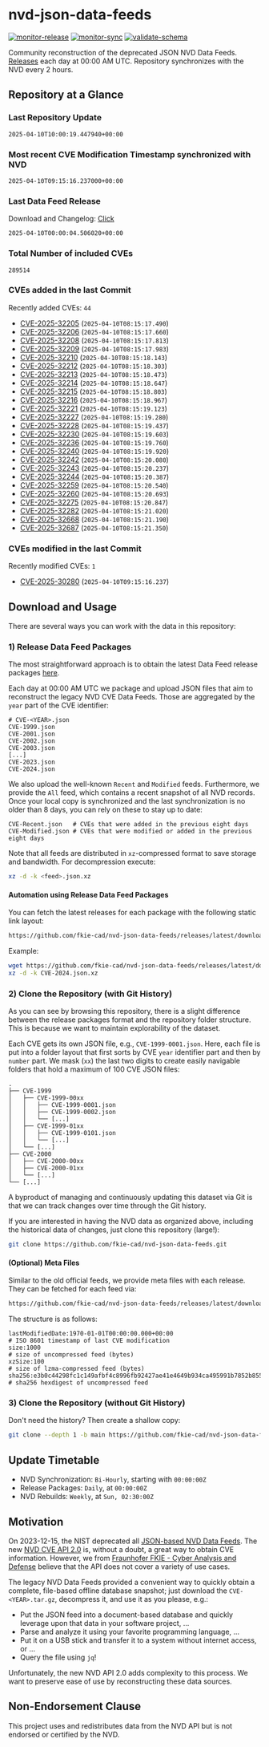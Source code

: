 # nvd-json-data-feeds

[![monitor-release](https://github.com/fkie-cad/nvd-json-data-feeds/actions/workflows/monitor_release.yml/badge.svg)](https://github.com/fkie-cad/nvd-json-data-feeds/actions/workflows/monitor_release.yml)
[![monitor-sync](https://github.com/fkie-cad/nvd-json-data-feeds/actions/workflows/monitor_sync.yml/badge.svg)](https://github.com/fkie-cad/nvd-json-data-feeds/actions/workflows/monitor_sync.yml)
[![validate-schema](https://github.com/fkie-cad/nvd-json-data-feeds/actions/workflows/validate_schema.yml/badge.svg)](https://github.com/fkie-cad/nvd-json-data-feeds/actions/workflows/validate_schema.yml)

Community reconstruction of the deprecated JSON NVD Data Feeds.
[Releases](https://github.com/fkie-cad/nvd-json-data-feeds/releases/latest) each day at 00:00 AM UTC.
Repository synchronizes with the NVD every 2 hours.

## Repository at a Glance

### Last Repository Update

```plain
2025-04-10T10:00:19.447940+00:00
```

### Most recent CVE Modification Timestamp synchronized with NVD

```plain
2025-04-10T09:15:16.237000+00:00
```

### Last Data Feed Release

Download and Changelog: [Click](https://github.com/fkie-cad/nvd-json-data-feeds/releases/latest)

```plain
2025-04-10T00:00:04.506020+00:00
```

### Total Number of included CVEs

```plain
289514
```

### CVEs added in the last Commit

Recently added CVEs: `44`

- [CVE-2025-32205](CVE-2025/CVE-2025-322xx/CVE-2025-32205.json) (`2025-04-10T08:15:17.490`)
- [CVE-2025-32206](CVE-2025/CVE-2025-322xx/CVE-2025-32206.json) (`2025-04-10T08:15:17.660`)
- [CVE-2025-32208](CVE-2025/CVE-2025-322xx/CVE-2025-32208.json) (`2025-04-10T08:15:17.813`)
- [CVE-2025-32209](CVE-2025/CVE-2025-322xx/CVE-2025-32209.json) (`2025-04-10T08:15:17.983`)
- [CVE-2025-32210](CVE-2025/CVE-2025-322xx/CVE-2025-32210.json) (`2025-04-10T08:15:18.143`)
- [CVE-2025-32212](CVE-2025/CVE-2025-322xx/CVE-2025-32212.json) (`2025-04-10T08:15:18.303`)
- [CVE-2025-32213](CVE-2025/CVE-2025-322xx/CVE-2025-32213.json) (`2025-04-10T08:15:18.473`)
- [CVE-2025-32214](CVE-2025/CVE-2025-322xx/CVE-2025-32214.json) (`2025-04-10T08:15:18.647`)
- [CVE-2025-32215](CVE-2025/CVE-2025-322xx/CVE-2025-32215.json) (`2025-04-10T08:15:18.803`)
- [CVE-2025-32216](CVE-2025/CVE-2025-322xx/CVE-2025-32216.json) (`2025-04-10T08:15:18.967`)
- [CVE-2025-32221](CVE-2025/CVE-2025-322xx/CVE-2025-32221.json) (`2025-04-10T08:15:19.123`)
- [CVE-2025-32227](CVE-2025/CVE-2025-322xx/CVE-2025-32227.json) (`2025-04-10T08:15:19.280`)
- [CVE-2025-32228](CVE-2025/CVE-2025-322xx/CVE-2025-32228.json) (`2025-04-10T08:15:19.437`)
- [CVE-2025-32230](CVE-2025/CVE-2025-322xx/CVE-2025-32230.json) (`2025-04-10T08:15:19.603`)
- [CVE-2025-32236](CVE-2025/CVE-2025-322xx/CVE-2025-32236.json) (`2025-04-10T08:15:19.760`)
- [CVE-2025-32240](CVE-2025/CVE-2025-322xx/CVE-2025-32240.json) (`2025-04-10T08:15:19.920`)
- [CVE-2025-32242](CVE-2025/CVE-2025-322xx/CVE-2025-32242.json) (`2025-04-10T08:15:20.080`)
- [CVE-2025-32243](CVE-2025/CVE-2025-322xx/CVE-2025-32243.json) (`2025-04-10T08:15:20.237`)
- [CVE-2025-32244](CVE-2025/CVE-2025-322xx/CVE-2025-32244.json) (`2025-04-10T08:15:20.387`)
- [CVE-2025-32259](CVE-2025/CVE-2025-322xx/CVE-2025-32259.json) (`2025-04-10T08:15:20.540`)
- [CVE-2025-32260](CVE-2025/CVE-2025-322xx/CVE-2025-32260.json) (`2025-04-10T08:15:20.693`)
- [CVE-2025-32275](CVE-2025/CVE-2025-322xx/CVE-2025-32275.json) (`2025-04-10T08:15:20.847`)
- [CVE-2025-32282](CVE-2025/CVE-2025-322xx/CVE-2025-32282.json) (`2025-04-10T08:15:21.020`)
- [CVE-2025-32668](CVE-2025/CVE-2025-326xx/CVE-2025-32668.json) (`2025-04-10T08:15:21.190`)
- [CVE-2025-32687](CVE-2025/CVE-2025-326xx/CVE-2025-32687.json) (`2025-04-10T08:15:21.350`)


### CVEs modified in the last Commit

Recently modified CVEs: `1`

- [CVE-2025-30280](CVE-2025/CVE-2025-302xx/CVE-2025-30280.json) (`2025-04-10T09:15:16.237`)


## Download and Usage

There are several ways you can work with the data in this repository:

### 1) Release Data Feed Packages

The most straightforward approach is to obtain the latest Data Feed release packages [here](https://github.com/fkie-cad/nvd-json-data-feeds/releases/latest).

Each day at 00:00 AM UTC we package and upload JSON files that aim to reconstruct the legacy NVD CVE Data Feeds.
Those are aggregated by the `year` part of the CVE identifier:

```
# CVE-<YEAR>.json
CVE-1999.json
CVE-2001.json
CVE-2002.json
CVE-2003.json
[...]
CVE-2023.json
CVE-2024.json
```

We also upload the well-known `Recent` and `Modified` feeds.
Furthermore, we provide the `All` feed, which contains a recent snapshot of all NVD records.
Once your local copy is synchronized and the last synchronization is no older than 8 days, you can rely on these to stay up to date:

```plain
CVE-Recent.json   # CVEs that were added in the previous eight days
CVE-Modified.json # CVEs that were modified or added in the previous eight days
```

Note that all feeds are distributed in `xz`-compressed format to save storage and bandwidth.
For decompression execute:

```sh
xz -d -k <feed>.json.xz
```

#### Automation using Release Data Feed Packages

You can fetch the latest releases for each package with the following static link layout:

```sh
https://github.com/fkie-cad/nvd-json-data-feeds/releases/latest/download/CVE-<YEAR>.json.xz
```

Example:

```sh
wget https://github.com/fkie-cad/nvd-json-data-feeds/releases/latest/download/CVE-2024.json.xz
xz -d -k CVE-2024.json.xz
```

### 2) Clone the Repository (with Git History)

As you can see by browsing this repository, there is a slight difference between the release packages format and the repository folder structure.
This is because we want to maintain explorability of the dataset.

Each CVE gets its own JSON file, e.g., `CVE-1999-0001.json`.
Here, each file is put into a folder layout that first sorts by CVE `year` identifier part and then by `number` part.
We mask (`xx`) the last two digits to create easily navigable folders that hold a maximum of 100 CVE JSON files:

```plain
.
├── CVE-1999
│   ├── CVE-1999-00xx
│   │   ├── CVE-1999-0001.json
│   │   ├── CVE-1999-0002.json
│   │   └── [...]
│   ├── CVE-1999-01xx
│   │   ├── CVE-1999-0101.json
│   │   └── [...]
│   └── [...]
├── CVE-2000
│   ├── CVE-2000-00xx
│   ├── CVE-2000-01xx
│   └── [...]
└── [...]
```

A byproduct of managing and continuously updating this dataset via Git is that we can track changes over time through the Git history.

If you are interested in having the NVD data as organized above, including the historical data of changes, just clone this repository (large!):

```sh
git clone https://github.com/fkie-cad/nvd-json-data-feeds.git
```

#### (Optional) Meta Files

Similar to the old official feeds, we provide meta files with each release. They can be fetched for each feed via:

```sh
https://github.com/fkie-cad/nvd-json-data-feeds/releases/latest/download/CVE-<YEAR>.meta
```

The structure is as follows:

```plain
lastModifiedDate:1970-01-01T00:00:00.000+00:00                          # ISO 8601 timestamp of last CVE modification
size:1000                                                               # size of uncompressed feed (bytes)
xzSize:100                                                              # size of lzma-compressed feed (bytes)
sha256:e3b0c44298fc1c149afbf4c8996fb92427ae41e4649b934ca495991b7852b855 # sha256 hexdigest of uncompressed feed
```

### 3) Clone the Repository (without Git History)

Don't need the history? Then create a shallow copy:

```sh
git clone --depth 1 -b main https://github.com/fkie-cad/nvd-json-data-feeds.git
```


## Update Timetable

* NVD Synchronization: `Bi-Hourly`, starting with `00:00:00Z`
* Release Packages: `Daily`, at `00:00:00Z`
* NVD Rebuilds: `Weekly`, at `Sun, 02:30:00Z`


## Motivation

On 2023-12-15, the NIST deprecated all [JSON-based NVD Data Feeds](https://nvd.nist.gov/vuln/data-feeds#divRetirementBanner-1).
The new [NVD CVE API 2.0](https://nvd.nist.gov/developers/vulnerabilities) is, without a doubt, a great way to obtain CVE information.
However, we from [Fraunhofer FKIE - Cyber Analysis and Defense](https://www.fkie.fraunhofer.de/en/departments/cad.html) believe that the API does not cover a variety of use cases.

The legacy NVD Data Feeds provided a convenient way to quickly obtain a complete, file-based offline database snapshot; just download the `CVE-<YEAR>.tar.gz`, decompress it, and use it as you please, e.g.:

- Put the JSON feed into a document-based database and quickly leverage upon that data in your software project, ...
- Parse and analyze it using your favorite programming language, ...
- Put it on a USB stick and transfer it to a system without internet access, or ...
- Query the file using `jq`!

Unfortunately, the new NVD API 2.0 adds complexity to this process.
We want to preserve ease of use by reconstructing these data sources.

## Non-Endorsement Clause

This project uses and redistributes data from the NVD API but is not endorsed or certified by the NVD.
